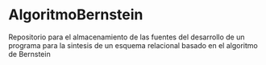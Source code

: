 AlgoritmoBernstein
==================

Repositorio para el almacenamiento de las fuentes del desarrollo de un programa para la sintesis de un esquema relacional basado en el algoritmo de Bernstein

